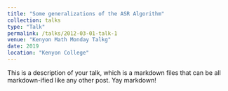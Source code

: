 ```yaml
---
title: "Some generalizations of the ASR Algorithm"
collection: talks
type: "Talk"
permalink: /talks/2012-03-01-talk-1
venue: "Kenyon Math Monday Talkg"
date: 2019
location: "Kenyon College"
---
```


This is a description of your talk, which is a markdown files that can be all markdown-ified like any other post. Yay markdown!
